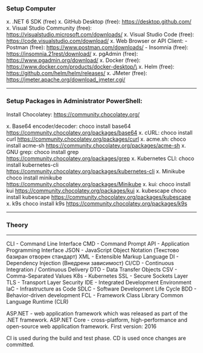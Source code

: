 ### Setup Computer

x. .NET 6 SDK (free)
x. GitHub Desktop (free):           https://desktop.github.com/
x. Visual Studio Community (free):  https://visualstudio.microsoft.com/downloads/
x. Visual Studio Code (free):       https://code.visualstudio.com/download/
x. Web Browser or API Client:
    - Postman  (free):              https://www.postman.com/downloads/
    - Insomnia (free):              https://insomnia.21rest/download/
x. pgAdmin (free):                  https://www.pgadmin.org/download/
x. Docker (free):                   https://www.docker.com/products/docker-desktop/\
x. Helm (free):                     https://github.com/helm/helm/releases/
x. JMeter (free):                   https://jmeter.apache.org/download_jmeter.cgi/



---

### **Setup Packages in Administrator PowerShell:**

Install Chocolatey: https://community.chocolatey.org/

x. Base64 encoder/decoder:  choco install base64            https://community.chocolatey.org/packages/base64
x. cURL:                    choco install curl              https://community.chocolatey.org/packages/curl
x. acme.sh:                 choco install acme-sh           https://community.chocolatey.org/packages/acme-sh
x. GNU grep:                choco install grep              https://community.chocolatey.org/packages/grep
x. Kubernetes CLI:          choco install kubernetes-cli    https://community.chocolatey.org/packages/kubernetes-cli
x. Minikube                 choco install minikube          https://community.chocolatey.org/packages/Minikube
x. kui:                     choco install kui               https://community.chocolatey.org/packages/kui
x. kubescape                choco install kubescape         https://community.chocolatey.org/packages/kubescape
x. k9s                      choco install k9s               https://community.chocolatey.org/packages/k9s






---

### Theory

---

CLI     -   Command Line Interface
CMD     -   Command Prompt
API     -   Application Programming Interface
JSON    -   JavaScript Object Notation (Текстово базиран отворен стандарт)
XML     -   Extensible Markup Language
DI      -   Dependency Injection (Внедрени зависимост)
CI/CD   -   Continuous Integration / Continuous Delivery
DTO     -   Data Transfer Objects
CSV     -   Comma-Separated Values
K8s     -   Kubernetes
SSL     -   Secure Sockets Layer
TLS     -   Transport Layer Security
IDE     -   Integrated Development Environment
IaC     -   Infrastructure as Code
SDLC    -   Software Development Life Cycle
BDD     -   Behavior-driven development
FCL     -   Framework Class Library
Common Language Runtime (CLR)

ASP.NET - web application framework which was released as part of the .NET framework.
ASP.NET Core - cross-platform, high-performance and open-source web application framework. First version: 2016




CI is used during the build and test phase. CD is used once changes are committed.